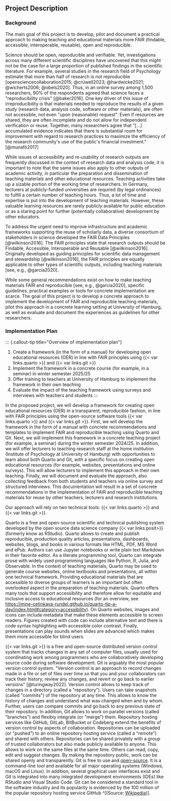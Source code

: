 ## Project Description

### Background

The main goal of this project is to develop, pilot and document a practical approach to making teaching and educational materials more FAIR (findable, accessible, interoperable, reusable), open and reproducible.

Science should be open, reproducible and verifiable.
Yet, investigations across many different scientific disciplines have uncovered that this might not be the case for a large proportion of published findings in the scientific literature.
For example, several studies in the research field of Psychology estimate that more than half of research is not reproducible [opensciencecollaboration2015; @crüwell2023; @hardwicke2021; @wicherts2006; @obels2020].
Thus, in an online survey among 1,500 researchers, 90% of the respondents agreed that science faces a "reproducibility crisis" [@baker2016].
One key driver of this issue of irreproducibility is that materials needed to reproduce the results of a given study (research data, analysis code, software or other materials), are often not accessible, not even "upon (reasonable) request".
Even if resources are shared, they are often incomplete and do not allow for independent verification or reuse.
Together, many researchers agree that "[...] accumulated evidence indicates that there is substantial room for improvement with regard to research practices to maximize the efficiency of the research community's use of the public's financial investment." [@munafò2017]

While issues of accessibility and re-usability of research outputs are frequently discussed in the context of research data and analysis code, it is important to note that the same issues also apply to other outputs of academic activity, in particular the preparation and dissemination of teaching materials and other educational resources.
Teaching activities take up a sizable portion of the working time of researchers.
In Germany, lecturers at publicly-funded universities are required (by legal ordinances) to fulfill a certain number of teaching hours.
Thus, a lot of time and expertise is put into the development of teaching materials.
However, these valuable learning resources are rarely publicly available for public education or as a staring point for further (potentially collaborative) development by other educators.

To address the urgent need to improve infrastructure and academic frameworks supporting the reuse of scholarly data, a diverse consortium of stakeholders in science developed the FAIR Data Principles [@wilkinson2016].
The FAIR principles state that research outputs should be Findable, Accessible, Interoperable and Reusable [@wilkinson2016].
Originally developed as guiding principles for scientific data management and stewardship [@wilkinson2016], the FAIR principles are equally applicable to other types of scientific outputs, including teaching materials [see, e.g., @garcia2020].

While some general recommendations exist on how to make teaching materials FAIR and reproducible [see, e.g., @garcia2020], specific guidelines, practical examples or tools for concrete implementation are scarce.
The goal of this project is to develop a concrete approach to implement the development of FAIR and reproducible teaching materials, pilot this approach in a concrete learning setting at University of Hamburg, as well as evaluate and document the experiences as guidelines for other researchers.

### Implementation Plan

::: {.callout-tip title="Overview of implementation plan"}
1. Create a framework (in the form of a manual) for developing open educational resources (OER) in line with FAIR principles using {{< var links.quarto >}} and {{< var links.git >}}
1. Implement the framework in a concrete course (for example, in a seminar) in winter semester 2025/25
1. Offer training to teachers at University of Hamburg to implement the framework in their own teaching
1. Evaluate the impact of the teaching framework using surveys and interviews with teachers and students
:::

In the proposed project, we will develop a framework for creating open educational resources (OER) in a transparent, reproducible fashion, in line with FAIR principles using the open-source software tools {{< var links.quarto >}} and {{< var links.git >}}.
First, we will develop the framework in the form of a manual with concrete recommendations and templates to implement FAIR and reproducible teaching using Quarto and Git.
Next, we will implement this framework in a concrete teaching project (for example, a seminar) during the winter semester 2024/25.
In addition, we will offer lecturers to teaching research staff at the home institution (Institute of Psychology at University of Hamburg) with opportunities to learn about both Quarto and Git, with a specific focus on creating open educational resources (for example, websites, presentations and online surveys).
This will allow lecturers to implement this approach in their own teaching.
Finally, we will document and evaluate the approach, also collecting feedback from both students and teachers via online survey and structured interviews.
This documentation will result in a set of concrete recommendations in the implementation of FAIR and reproducible teaching materials for reuse by other teachers, lecturers and research institutions.

Our approach will rely on two technical tools: {{< var links.quarto >}} and {{< var links.git >}}.

Quarto is a free and open-source scientific and technical publishing system developed by the open source data science company {{< var links.posit>}} (formerly know as RStudio).
Quarto allows to create and publish reproducible, production quality articles, presentations, dashboards, websites, blogs, and books in various formats like HTML, PDF, MS Word and ePub.
Authors can use Jupyter notebooks or write plain text Markdown in their favorite editor.
As a literate programming tool, Quarto can integrate prose with widely used programming languages like Python, R, Julia, and Observable.
In the context of teaching materials, Quarto may be used to generate course websites, online textbooks and presentations, all within one technical framework.
Providing educational materials that are accessible to diverse groups of learners is an important but often overlooked aspect in the preparation of teaching materials.
Quarto offers many tools that support accessibility and therefore allow for equitable and inclusive access to educational resources (for an overview, see https://mine-cetinkaya-rundel.github.io/quarto-tip-a-day/index.html#category=accessibility).
On Quarto websites, images and icons can include metadata that make these elements accessible to screen readers.
Figures created with code can include alternative text and there is code syntax highlighting with accessible color contrast.
Finally, presentations can play sounds when slides are advanced which makes them more accessible for blind users.

{{< var links.git >}} is a free and open-source distributed version control system that tracks changes in any set of computer files, usually used for coordinating work among programmers who are collaboratively developing source code during software development.
Git is arguably the most popular version control system.
"Version control is an approach to record changes made in a file or set of files over time so that you and your collaborators can track their history, review any changes, and revert or go back to earlier versions" [@turingway2022].
Version control allows to keep track of changes in a directory (called a "repository").
Users can take snapshots (called "commits") of the repository at any time.
This allows to know the history of changes and understand what was changed when and by whom.
Further, users can compare commits and go back to any previous state of their repository.
In addition, Git allows to work on parallel versions (called "branches") and flexibly integrate (or "merge") them.
Repository hosting services like GitHub, GitLab, BitBucket or Codeberg extend the benefits of version control by aspects of collaboration.
Repositories can be uploaded (or "pushed") to an online repository hosting service (called a "remote") and shared with others.
Repositories can be shared privately with a group of trusted collaborators but also made publicly available to anyone.
This allows to work on the same files at the same time.
Others can read, copy, edit and suggest changes.
By making the repository public, work can be shared openly and transparently.
Git is free to use and [open-source](https://github.com/git).
It is a command-line tool and available for all major operating systems (Windows, macOS and Linux).
In addition, several graphical user interfaces exist and Git is integrated into many integrated development environments (IDEs) like RStudio and Visual Studio Code.
Git can be considered a standard tool in the software industry and its popularity is evidenced by the 100 million of the popular repository hosting service GitHub ^[(Source: [Wikipedia](https://en.wikipedia.org/wiki/GitHub))].

